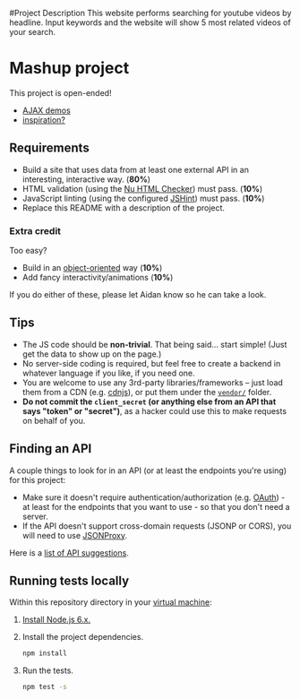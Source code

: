 
#Project Description
This website performs searching for youtube videos by headline.
Input keywords and the website will show 5 most related videos of your search.





# Mashup project

This project is open-ended!

* [AJAX demos](https://github.com/advanced-js/deck/tree/gh-pages/demos/ajax)
* [inspiration?](http://www.programmableweb.com/mashups)

## Requirements

* Build a site that uses data from at least one external API in an interesting, interactive way. (**80%**)
* HTML validation (using the [Nu HTML Checker](https://validator.w3.org/nu/)) must pass. (**10%**)
* JavaScript linting (using the configured [JSHint](http://jshint.com/about/)) must pass. (**10%**)
* Replace this README with a description of the project.

### Extra credit

Too easy?

* Build in an [object-oriented](https://developer.mozilla.org/en-US/docs/Web/JavaScript/Introduction_to_Object-Oriented_JavaScript) way (**10%**)
* Add fancy interactivity/animations (**10%**)

If you do either of these, please let Aidan know so he can take a look.

## Tips

* The JS code should be **non-trivial**. That being said... start simple! (Just get the data to show up on the page.)
* No server-side coding is required, but feel free to create a backend in whatever language if you like, if you need one.
* You are welcome to use any 3rd-party libraries/frameworks – just load them from a CDN (e.g. [cdnjs](http://cdnjs.com)), or put them under the [`vendor/`](vendor/) folder.
* **Do not commit the `client_secret` (or anything else from an API that says "token" or "secret")**, as a hacker could use this to make requests on behalf of you.

## Finding an API

A couple things to look for in an API (or at least the endpoints you're using) for this project:

* Make sure it doesn't require authentication/authorization (e.g. [OAuth](http://oauth.net/)) - at least for the endpoints that you want to use - so that you don't need a server.
* If the API doesn't support cross-domain requests (JSONP or CORS), you will need to use [JSONProxy](https://jsonp.afeld.me/).

Here is a [list of API suggestions](https://gist.github.com/afeld/4952991).

## Running tests locally

Within this repository directory in your [virtual machine](https://github.com/startup-systems/vm):

1. [Install Node.js 6.x.](https://nodejs.org/en/download/package-manager/#debian-and-ubuntu-based-linux-distributions)
1. Install the project dependencies.

    ```bash
    npm install
    ```

1. Run the tests.

    ```bash
    npm test -s
    ```
